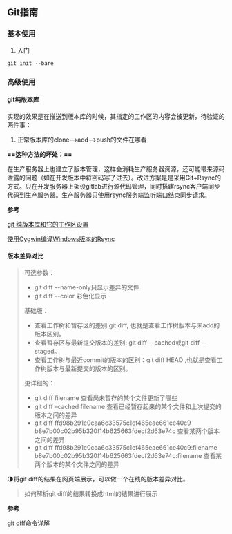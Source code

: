 ## Git指南

### 基本使用

1. 入门

``` shell
git init --bare
```



### 高级使用

#### git纯版本库

实现的效果是在推送到版本库的时候，其指定的工作区的内容会被更新，待验证的两件事：

1. 正常版本库的clone-->add-->push的文件在哪看



**==这种方法的坏处：==**

在生产服务器上也建立了版本管理，这样会消耗生产服务器资源，还可能带来源码泄露的问题（如在开发版本中将密码写了进去）。改进方案是是采用Git+Rsync的方式。只在开发服务器上架设gitlab进行源代码管理，同时搭建rsync客户端同步代码到生产服务器。生产服务器只使用rsync服务端监听端口结束同步请求。

**参考**

[git 纯版本库和它的工作区设置](http://www.cnblogs.com/trying/archive/2013/09/04/3301883.html)

[使用Cygwin编译Windows版本的Rsync](http://blog.csdn.net/tmt123421/article/details/52399616)



#### 版本差异对比

> 可选参数：
>
> - git diff --name-only只显示差异的文件
> - git diff --color    彩色化显示
>
> 基础版：
>
> - 查看工作树和暂存区的差别:git diff, 也就是查看工作树版本与未add的版本区别。
> - 查看暂存区与最新提交版本的差别: git diff --cached或git diff --staged。
> - 查看工作树与最近commit的版本的区别：git diff HEAD ,也就是查看工作树版本与最新提交的版本的区别。
>
> 更详细的：
>
> - git diff filename 查看尚未暂存的某个文件更新了哪些
> - git diff –cached filename 查看已经暂存起来的某个文件和上次提交的版本之间的差异
> - git diff ffd98b291e0caa6c33575c1ef465eae661ce40c9 b8e7b00c02b95b320f14b625663fdecf2d63e74c 查看某两个版本之间的差异
> - git diff ffd98b291e0caa6c33575c1ef465eae661ce40c9:filename b8e7b00c02b95b320f14b625663fdecf2d63e74c:filename 查看某两个版本的某个文件之间的差异

:last_quarter_moon:将git diff的结果在网页端展示，可以做一个在线的版本差异对比。

> 如何解析git diff的结果转换成html的结果进行展示

**参考**

[git diff命令详解](http://www.cnblogs.com/wish123/p/3963224.html)

